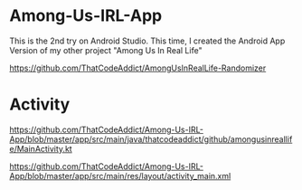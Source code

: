 # Among-Us-IRL-App

This is the 2nd try on Android Studio. This time, I
created the Android App Version of my other project
"Among Us In Real Life"

https://github.com/ThatCodeAddict/AmongUsInRealLife-Randomizer

# Activity

https://github.com/ThatCodeAddict/Among-Us-IRL-App/blob/master/app/src/main/java/thatcodeaddict/github/amongusinreallife/MainActivity.kt

https://github.com/ThatCodeAddict/Among-Us-IRL-App/blob/master/app/src/main/res/layout/activity_main.xml
